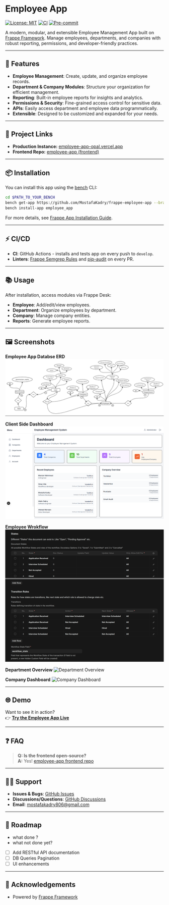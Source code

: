 # Employee App

[![License: MIT](https://img.shields.io/badge/License-MIT-yellow.svg)](./license.txt)
[![CI](https://github.com/MostafaKadry/frappe-employee-app/actions/workflows/ci.yml/badge.svg)](https://github.com/MostafaKadry/frappe-employee-app/actions/workflows/ci.yml)
[![Pre-commit](https://img.shields.io/badge/pre--commit-enabled-brightgreen?logo=pre-commit)](https://pre-commit.com/)

A modern, modular, and extensible Employee Management App built on [Frappe Framework](https://frappeframework.com/). Manage employees, departments, and companies with robust reporting, permissions, and developer-friendly practices.

---

## 🚀 Features

- **Employee Management**: Create, update, and organize employee records.
- **Department & Company Modules**: Structure your organization for efficient management.
- **Reporting**: Built-in employee reports for insights and analytics.
- **Permissions & Security**: Fine-grained access control for sensitive data.
- **APIs**: Easily access department and employee data programmatically.
- **Extensible**: Designed to be customized and expanded for your needs.

---

## 🔗 Project Links

- **Production Instance:** [employee-app-opal.vercel.app](https://employee-app-opal.vercel.app/)
- **Frontend Repo:** [employee-app (frontend)](https://github.com/MostafaKadry/employee-app.git)

---

## 📦 Installation

You can install this app using the [bench](https://github.com/frappe/bench) CLI:

```bash
cd $PATH_TO_YOUR_BENCH
bench get-app https://github.com/MostafaKadry/frappe-employee-app --branch develop
bench install-app employee_app
```

For more details, see [Frappe App Installation Guide](https://frappeframework.com/docs/user/en/installation).

---

## ⚡ CI/CD

- **CI**: GitHub Actions - installs and tests app on every push to `develop`.
- **Linters**: [Frappe Semgrep Rules](https://github.com/frappe/semgrep-rules) and [pip-audit](https://pypi.org/project/pip-audit/) on every PR.

---

## 📚 Usage

After installation, access modules via Frappe Desk:

- **Employee**: Add/edit/view employees.
- **Department**: Organize employees by department.
- **Company**: Manage company entities.
- **Reports**: Generate employee reports.

---

## 🖼️ Screenshots


**Employee App Databse ERD**
![Employee APP ERD](employee_app/public/images/empployee-app-erd.png)

**Client Side Dashboard**
![Dashboard](/employee_app/public/images/dashbord.png)


**Employee Wrokflow**
![WorkFlow](employee_app/public/images/employee_workflow.png)


**Department Overview**
![Department Overview](https://employee-app-opal.vercel.app/_next/image?url=%2Fimages%2Fdepartment-overview.png&w=800&q=75)

**Company Dashboard**
![Company Dashboard](https://employee-app-opal.vercel.app/_next/image?url=%2Fimages%2Fcompany-dashboard.png&w=800&q=75)


---

## 🌐 Demo

Want to see it in action?  
👉 **[Try the Employee App Live](https://employee-app-opal.vercel.app/)**

---

## ❓ FAQ

>
> **Q: Is the frontend open-source?**  
> **A:** Yes! [employee-app frontend repo](https://github.com/MostafaKadry/employee-app.git)

---

## 🧑‍💻 Support

- **Issues & Bugs**: [GitHub Issues](https://github.com/MostafaKadry/frappe-employee-app/issues)
- **Discussions/Questions**: [GitHub Discussions](https://github.com/MostafaKadry/frappe-employee-app/discussions)
- **Email**: mostafakadry806@gmail.com

---

## 📅 Roadmap
- what done ?
- what not done yet?
- [ ] Add RESTful API documentation
- [ ] DB Queries Pagination
- [ ] UI enhancements

---



## 🙏 Acknowledgements

- Powered by [Frappe Framework](https://frappeframework.com/)

